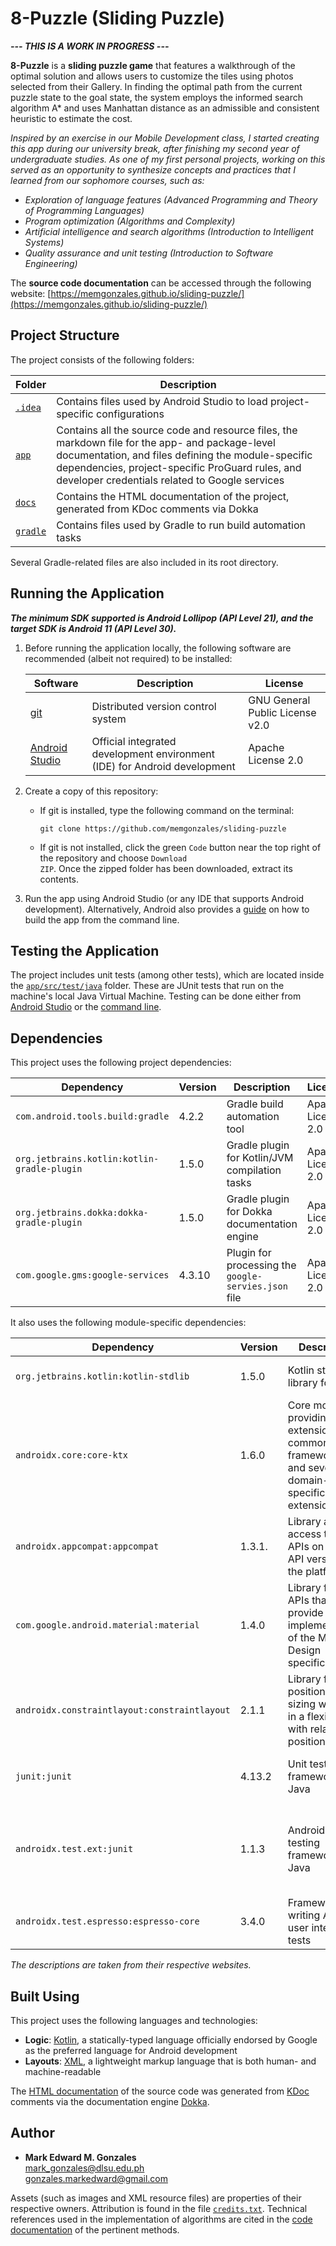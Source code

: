 # 8-Puzzle (Sliding Puzzle)
***--- THIS IS A WORK IN PROGRESS ---***

**8-Puzzle** is a **sliding puzzle game** that features a walkthrough of the optimal solution and allows users to customize the tiles using photos selected from their Gallery. In finding the optimal path from the current puzzle state to the goal state, the system employs the informed search algorithm A* and uses Manhattan distance as an admissible and consistent heuristic to estimate the cost. 

*Inspired by an exercise in our Mobile Development class, I started creating this app during our university break, after finishing my second year of undergraduate studies. As one of my first personal projects, working on this served as an opportunity to synthesize concepts and practices that I learned from our sophomore courses, such as:*
- *Exploration of language features (Advanced Programming and Theory of Programming Languages)*
- *Program optimization (Algorithms and Complexity)*
- *Artificial intelligence and search algorithms (Introduction to Intelligent Systems)*
- *Quality assurance and unit testing (Introduction to Software Engineering)*

The **source code documentation** can be accessed through the following website: [https://memgonzales.github.io/sliding-puzzle/](https://memgonzales.github.io/sliding-puzzle/)

## Project Structure
The project consists of the following folders:

Folder | Description
-- | --
<a href = "https://github.com/memgonzales/sliding-puzzle/tree/master/.idea">`.idea`</a> | Contains files used by Android Studio to load project-specific configurations
<a href = "https://github.com/memgonzales/sliding-puzzle/tree/master/app">`app`</a> | Contains all the source code and resource files, the markdown file for the app- and package-level documentation, and files defining the module-specific dependencies, project-specific ProGuard rules, and developer credentials related to Google services
<a href = "https://github.com/memgonzales/sliding-puzzle/tree/master/docs">`docs`</a> | Contains the HTML documentation of the project, generated from KDoc comments via Dokka
<a href = "https://github.com/memgonzales/sliding-puzzle/tree/master/gradle/wrapper">`gradle`</a> | Contains files used by Gradle to run build automation tasks

Several Gradle-related files are also included in its root directory.

## Running the Application
***The minimum SDK supported is Android Lollipop (API Level 21), and the target SDK is Android 11 (API Level 30).***

1. Before running the application locally, the following software are recommended (albeit not required) to be installed:

   | Software | Description | License |
   | --- | --- | --- |
   | <a href = "https://git-scm.com/downloads">git</a> | Distributed version control system | GNU General Public License v2.0 |
   | <a href = "https://developer.android.com/studio">Android Studio</a> | Official integrated development environment (IDE) for Android development | Apache License 2.0
   
2. Create a copy of this repository:
   - If git is installed, type the following command on the terminal:
   
     ```
     git clone https://github.com/memgonzales/sliding-puzzle
     ```
      
   - If git is not installed, click the green <code>Code</code> button near the top right of the repository and choose <code>Download ZIP</code>. Once the zipped folder has been downloaded, extract its contents.

3. Run the app using Android Studio (or any IDE that supports Android development). Alternatively, Android also provides a <a href = "https://developer.android.com/studio/build/building-cmdline">guide</a> on how to build the app from the command line.

## Testing the Application
The project includes unit tests (among other tests), which are located inside the [`app/src/test/java`](https://github.com/memgonzales/sliding-puzzle/tree/master/app/src/test/java/com/gonzales/mark/n_puzzle) folder. These are JUnit tests that run on the machine's local Java Virtual Machine. Testing can be done either from <a href = "https://developer.android.com/studio/test">Android Studio</a> or the <a href = "https://developer.android.com/studio/test/command-line">command line</a>.

## Dependencies
This project uses the following project dependencies:

Dependency | Version | Description | License
-- | -- | -- | --
`com.android.tools.build:gradle` | 4.2.2 | Gradle build automation tool | Apache License 2.0
`org.jetbrains.kotlin:kotlin-gradle-plugin` | 1.5.0 | Gradle plugin for Kotlin/JVM compilation tasks | Apache License 2.0
`org.jetbrains.dokka:dokka-gradle-plugin` | 1.5.0 | Gradle plugin for Dokka documentation engine | Apache License 2.0
`com.google.gms:google-services` | 4.3.10 | Plugin for processing the `google-servies.json` file | Apache License 2.0

It also uses the following module-specific dependencies:

Dependency | Version | Description | License
-- | -- | -- | --
`org.jetbrains.kotlin:kotlin-stdlib` | 1.5.0 | Kotlin standard library for JVM | Apache License 2.0
`androidx.core:core-ktx` | 1.6.0 | Core module providing Kotlin extensions for common framework APIs and several domain-specific extensions | Apache License 2.0
`androidx.appcompat:appcompat` | 1.3.1. | Library allowing access to new APIs on older API versions of the platform | Apache License 2.0
`com.google.android.material:material` | 1.4.0 | Library for using APIs that provide implementations of the Material Design specification | Apache License 2.0
`androidx.constraintlayout:constraintlayout` | 2.1.1 | Library for positioning and sizing widgets in a flexible way with relative positioning | Apache License 2.0
`junit:junit` | 4.13.2 | Unit testing framework for Java | Eclipse Public License 1.0
`androidx.test.ext:junit` | 1.1.3 | AndroidX unit testing framework for Java | Eclipse Public License 1.0 <br/> Apache License 2.0
`androidx.test.espresso:espresso-core` | 3.4.0 | Framework for writing Android user interface tests | Apache License 2.0

*The descriptions are taken from their respective websites.*

## Built Using
This project uses the following languages and technologies:
- **Logic**: <a href = "https://kotlinlang.org/">Kotlin</a>, a statically-typed language officially endorsed by Google as the preferred language for Android development
- **Layouts**: <a href = "https://developer.android.com/guide/topics/ui/declaring-layout">XML</a>, a lightweight markup language that is both human- and machine-readable

The <a href = "https://memgonzales.github.io/sliding-puzzle/">HTML documentation</a> of the source code was generated from <a href = "https://kotlinlang.org/docs/kotlin-doc.html">KDoc</a> comments via the documentation engine <a href = "https://github.com/Kotlin/dokka">Dokka</a>.

## Author
- <b>Mark Edward M. Gonzales</b> <br/>
  mark_gonzales@dlsu.edu.ph <br/>
  gonzales.markedward@gmail.com <br/>
  
Assets (such as images and XML resource files) are properties of their respective owners. Attribution is found in the file <a href = "https://github.com/memgonzales/sliding-puzzle/blob/master/credits.txt">`credits.txt`</a>. Technical references used in the implementation of algorithms are cited in the [code documentation](https://memgonzales.github.io/sliding-puzzle/) of the pertinent methods.
